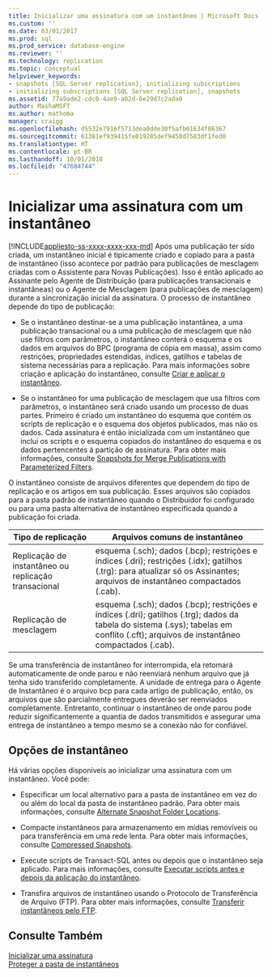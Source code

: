 ```yaml
---
title: Inicializar uma assinatura com um instantâneo | Microsoft Docs
ms.custom: ''
ms.date: 03/01/2017
ms.prod: sql
ms.prod_service: database-engine
ms.reviewer: ''
ms.technology: replication
ms.topic: conceptual
helpviewer_keywords:
- snapshots [SQL Server replication], initializing subscriptions
- initializing subscriptions [SQL Server replication], snapshots
ms.assetid: 77a9ade2-cdc0-4ae9-a02d-6e29d7c2ada0
author: MashaMSFT
ms.author: mathoma
manager: craigg
ms.openlocfilehash: d5532e7916f5713dea0dde30f5afb01634f86367
ms.sourcegitcommit: 61381ef939415fe019285def9450d7583df1fed0
ms.translationtype: HT
ms.contentlocale: pt-BR
ms.lasthandoff: 10/01/2018
ms.locfileid: "47684744"
---
```

# <a name="initialize-a-subscription-with-a-snapshot"></a>Inicializar uma assinatura com um instantâneo
[!INCLUDE[appliesto-ss-xxxx-xxxx-xxx-md](../../includes/appliesto-ss-xxxx-xxxx-xxx-md.md)]
  Após uma publicação ter sido criada, um instantâneo inicial é tipicamente criado e copiado para a pasta de instantâneo (isso acontece por padrão para publicações de mesclagem criadas com o Assistente para Novas Publicações). Isso é então aplicado ao Assinante pelo Agente de Distribuição (para publicações transacionais e instantâneas) ou o Agente de Mesclagem (para publicações de mesclagem) durante a sincronização inicial da assinatura. O processo de instantâneo depende do tipo de publicação:  
  
-   Se o instantâneo destinar-se a uma publicação instantânea, a uma publicação transacional ou a uma publicação de mesclagem que não use filtros com parâmetros, o instantâneo conterá o esquema e os dados em arquivos do BPC (programa de cópia em massa), assim como restrições, propriedades estendidas, índices, gatilhos e tabelas de sistema necessárias para a replicação. Para mais informações sobre criação e aplicação do instantâneo, consulte [Criar e aplicar o instantâneo](../../relational-databases/replication/create-and-apply-the-snapshot.md).  
  
-   Se o instantâneo for uma publicação de mesclagem que usa filtros com parâmetros, o instantâneo será criado usando um processo de duas partes. Primeiro é criado um instantâneo do esquema que contém os scripts de replicação e o esquema dos objetos publicados, mas não os dados. Cada assinatura é então inicializada com um instantâneo que inclui os scripts e o esquema copiados do instantâneo do esquema e os dados pertencentes à partição de assinatura. Para obter mais informações, consulte [Snapshots for Merge Publications with Parameterized Filters](../../relational-databases/replication/snapshots-for-merge-publications-with-parameterized-filters.md).  
  
 O instantâneo consiste de arquivos diferentes que dependem do tipo de replicação e os artigos em sua publicação. Esses arquivos são copiados para a pasta padrão de instantâneo quando o Distribuidor foi configurado ou para uma pasta alternativa de instantâneo especificada quando a publicação foi criada.  
  
|Tipo de replicação|Arquivos comuns de instantâneo|  
|-------------------------|---------------------------|  
|Replicação de instantâneo ou replicação transacional|esquema (.sch); dados (.bcp); restrições e índices (.dri); restrições (.idx); gatilhos (.trg): para atualizar só os Assinantes; arquivos de instantâneo compactados (.cab).|  
|Replicação de mesclagem|esquema (.sch); dados (.bcp); restrições e índices (.dri); gatilhos (.trg); dados da tabela do sistema (.sys); tabelas em conflito (.cft); arquivos de instantâneo compactados (.cab).|  
  
 Se uma transferência de instantâneo for interrompida, ela retomará automaticamente de onde parou e não reenviará nenhum arquivo que já tenha sido transferido completamente. A unidade de entrega para o Agente de Instantâneo é o arquivo bcp para cada artigo de publicação, então, os arquivos que são parcialmente entregues deverão ser reenviados completamente. Entretanto, continuar o instantâneo de onde parou pode reduzir significantemente a quantia de dados transmitidos e assegurar uma entrega de instantâneo a tempo mesmo se a conexão não for confiável.  
  
## <a name="snapshot-options"></a>Opções de instantâneo  
 Há várias opções disponíveis ao inicializar uma assinatura com um instantâneo. Você pode:  
  
-   Especificar um local alternativo para a pasta de instantâneo em vez do ou além do local da pasta de instantâneo padrão. Para obter mais informações, consulte [Alternate Snapshot Folder Locations](../../relational-databases/replication/alternate-snapshot-folder-locations.md).  
  
-   Compacte instantâneos para armazenamento em mídias removíveis ou para transferência em uma rede lenta. Para obter mais informações, consulte [Compressed Snapshots](../../relational-databases/replication/compressed-snapshots.md).  
  
-   Execute scripts de Transact-SQL antes ou depois que o instantâneo seja aplicado. Para mais informações, consulte [Executar scripts antes e depois da aplicação do instantâneo](../../relational-databases/replication/execute-scripts-before-and-after-the-snapshot-is-applied.md).  
  
-   Transfira arquivos de instantâneo usando o Protocolo de Transferência de Arquivo (FTP). Para obter mais informações, consulte [Transferir instantâneos pelo FTP](../../relational-databases/replication/transfer-snapshots-through-ftp.md).  
  
## <a name="see-also"></a>Consulte Também  
 [Inicializar uma assinatura](../../relational-databases/replication/initialize-a-subscription.md)   
 [Proteger a pasta de instantâneos](../../relational-databases/replication/security/secure-the-snapshot-folder.md)  
  
  
